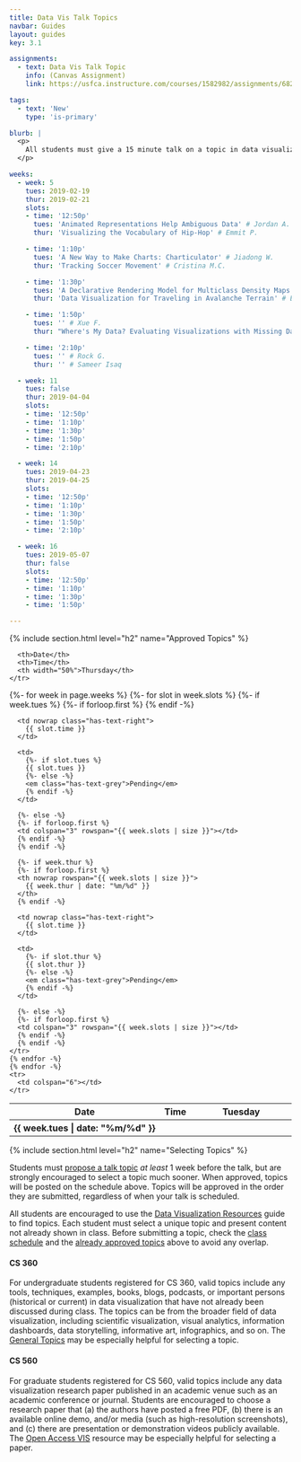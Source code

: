 ```yaml
---
title: Data Vis Talk Topics
navbar: Guides
layout: guides
key: 3.1

assignments:
  - text: Data Vis Talk Topic
    info: (Canvas Assignment)
    link: https://usfca.instructure.com/courses/1582982/assignments/6829299

tags:
  - text: 'New'
    type: 'is-primary'

blurb: |
  <p>
    All students must give a 15 minute talk on a topic in data visualization. This guide explains the talk topic requirements. See the general <a href="data-vis-talks.html">Data Vis Talks</a> guide for more details on other requirements.
  </p>

weeks:
  - week: 5
    tues: 2019-02-19
    thur: 2019-02-21
    slots:
    - time: '12:50p'
      tues: 'Animated Representations Help Ambiguous Data' # Jordan A.
      thur: 'Visualizing the Vocabulary of Hip-Hop' # Emmit P.

    - time: '1:10p'
      tues: 'A New Way to Make Charts: Charticulator' # Jiadong W.
      thur: 'Tracking Soccer Movement' # Cristina M.C.

    - time: '1:30p'
      tues: 'A Declarative Rendering Model for Multiclass Density Maps' # Tong W.
      thur: 'Data Visualization for Traveling in Avalanche Terrain' # Enrique B.

    - time: '1:50p'
      tues: '' # Xue F.
      thur: "Where's My Data? Evaluating Visualizations with Missing Data" # Gudbrand S.

    - time: '2:10p'
      tues: '' # Rock G.
      thur: '' # Sameer Isaq

  - week: 11
    tues: false
    thur: 2019-04-04
    slots:
    - time: '12:50p'
    - time: '1:10p'
    - time: '1:30p'
    - time: '1:50p'
    - time: '2:10p'

  - week: 14
    tues: 2019-04-23
    thur: 2019-04-25
    slots:
    - time: '12:50p'
    - time: '1:10p'
    - time: '1:30p'
    - time: '1:50p'
    - time: '2:10p'

  - week: 16
    tues: 2019-05-07
    thur: false
    slots:
    - time: '12:50p'
    - time: '1:10p'
    - time: '1:30p'
    - time: '1:50p'

---
```


{% include section.html level="h2" name="Approved Topics" %}

<table class="table is-narrow">
  <thead>
    <tr>
      <th>Date</th>
      <th>Time</th>
      <th width="50%">Tuesday</th>

      <th>Date</th>
      <th>Time</th>
      <th width="50%">Thursday</th>
    </tr>
  </thead>

  <tbody>
    {%- for week in page.weeks %}
    {%- for slot in week.slots %}
    <tr>
      {%- if week.tues %}
      {%- if forloop.first %}
      <th nowrap rowspan="{{ week.slots | size }}">
        {{ week.tues | date: "%m/%d" }}
      </th>
      {% endif -%}

      <td nowrap class="has-text-right">
        {{ slot.time }}
      </td>

      <td>
        {%- if slot.tues %}
        {{ slot.tues }}
        {%- else -%}
        <em class="has-text-grey">Pending</em>
        {% endif -%}
      </td>

      {%- else -%}
      {%- if forloop.first %}
      <td colspan="3" rowspan="{{ week.slots | size }}"></td>
      {% endif -%}
      {% endif -%}

      {%- if week.thur %}
      {%- if forloop.first %}
      <th nowrap rowspan="{{ week.slots | size }}">
        {{ week.thur | date: "%m/%d" }}
      </th>
      {% endif -%}

      <td nowrap class="has-text-right">
        {{ slot.time }}
      </td>

      <td>
        {%- if slot.thur %}
        {{ slot.thur }}
        {%- else -%}
        <em class="has-text-grey">Pending</em>
        {% endif -%}
      </td>

      {%- else -%}
      {%- if forloop.first %}
      <td colspan="3" rowspan="{{ week.slots | size }}"></td>
      {% endif -%}
      {% endif -%}
    </tr>
    {% endfor -%}
    {% endfor -%}
    <tr>
      <td colspan="6"></td>
    </tr>
  </tbody>


</table>

{% include section.html level="h2" name="Selecting Topics" %}

Students must [propose a talk topic](https://usfca.instructure.com/courses/1582982/assignments/6829299) *at least* 1 week before the talk, but are strongly encouraged to select a topic much sooner. When approved, topics will be posted on the schedule above. Topics will be approved in the order they are submitted, regardless of when your talk is scheduled.

All students are encouraged to use the [Data Visualization Resources](/guides/general/resources.html) guide to find topics. Each student must select a unique topic and present content not already shown in class. Before submitting a topic, check the [class schedule](/schedule.html) and the [already approved topics](#approved-topics) above to avoid any overlap.

#### CS 360

For undergraduate students registered for CS 360, valid topics include any tools, techniques, examples, books, blogs, podcasts, or important persons (historical or current) in data visualization that have not already been discussed during class. The topics can be from the broader field of data visualization, including scientific visualization, visual analytics, information dashboards, data storytelling, informative art, infographics, and so on. The [General Topics](/guides/general/resources.html#general-resources) may be especially helpful for selecting a topic.

#### CS 560

For graduate students registered for CS 560, valid topics include any data visualization research paper published in an academic venue such as an academic conference or journal. Students are encouraged to choose a research paper that (a) the authors have posted a free PDF, (b) there is an available online demo, and/or media (such as high-resolution screenshots), and (c) there are presentation or demonstration videos publicly available. The [Open Access VIS](http://oavis.steveharoz.com/) resource may be especially helpful for selecting a paper.
